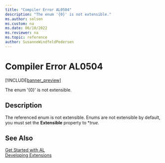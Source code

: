 ```yaml
---
title: "Compiler Error AL0504"
description: "The enum '{0}' is not extensible."
ms.author: solsen
ms.custom: na
ms.date: 06/10/2022
ms.reviewer: na
ms.topic: reference
author: SusanneWindfeldPedersen
---
```

[//]: # (START>DO_NOT_EDIT)
[//]: # (IMPORTANT:Do not edit any of the content between here and the END>DO_NOT_EDIT.)
[//]: # (Any modifications should be made in the .xml files in the ModernDev repo.)
# Compiler Error AL0504

[!INCLUDE[banner_preview](../includes/banner_preview.md)]

The enum '{0}' is not extensible.

## Description
The referenced enum is not extensible. Enums are not extensible by default, you must set the **Extensible** property to **true*.  

[//]: # (IMPORTANT: END>DO_NOT_EDIT)
## See Also  
[Get Started with AL](../devenv-get-started.md)  
[Developing Extensions](../devenv-dev-overview.md)  